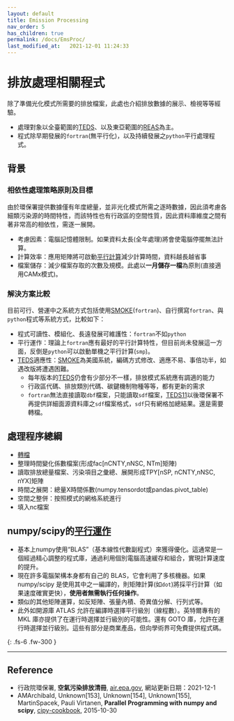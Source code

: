 ```yaml
---
layout: default
title: Emission Processing
nav_order: 5
has_children: true
permalink: /docs/EmsProc/
last_modified_at:   2021-12-01 11:24:33
---
```


# 排放處理相關程式

除了準備光化模式所需要的排放檔案，此處也介紹排放數據的展示、檢視等等經驗。
- 處理對象以全臺範圍的[TEDS](https://air.epa.gov.tw/EnvTopics/AirQuality_6.aspx)、以及東亞範圍的[REAS](https://www.nies.go.jp/REAS/)為主。
- 程式除早期發展的`fortran`(無平行化)，以及持續發展之`python`平行處理程式。

## 背景

### 相依性處理策略原則及目標
由於環保署提供數據僅有年度總量，並非光化模式所需之逐時數據，因此須考慮各細類污染源的時間特性，而該特性也有行政區的空間性質，因此資料庫維度之間有著非常高的相依性，需逐一展開。
- 考慮因素：電腦記憶體限制。如果資料太長(全年處理)將會使電腦停擺無法計算。
- 計算效率：應用矩陣將可啟動[平行計算](https://sinotec2.github.io/jtd/docs/EmsProc/#numpyscipy的平行運作)減少計算時間，資料越長越省事
- 檔案儲存：減少檔案存取的次數及規模。此處以**一月儲存一檔**為原則(直接適用CAMx模式)。

### 解決方案比較
目前可行、營運中之系統方式包括使用[SMOKE](https://www.cmascenter.org/smoke/)(`fortran`)、自行撰寫`fortran`、與`python`程式等系統方式，比較如下：
- 程式可讀性、模組化、長遠發展可維護性：`fortran`不如`python`
- 平行運作：理論上`fortran`應有最好的平行計算特性，但目前尚未發展這一方面，反倒是`python`可以啟動單機之平行計算(`smp`)。
- [TEDS](https://air.epa.gov.tw/EnvTopics/AirQuality_6.aspx)適應性：[SMOKE](https://www.cmascenter.org/smoke/)為美國系統，編碼方式修改、適應不易、事倍功半，如遇改版將遭遇困難。
  - 每年版本的[TEDS](https://air.epa.gov.tw/EnvTopics/AirQuality_6.aspx)仍會有少部分不一樣，排放模式系統應有調適的能力
  - 行政區代碼、排放類別代碼、碳鍵機制物種等等，都有更新的需求
  - `fortran`無法直接讀取`dbf`檔案，只能讀取`sdf`檔案，[TEDS11](https://air.epa.gov.tw/EnvTopics/AirQuality_6.aspx)以後環保署不再提供詳細面源資料庫之`sdf`檔案格式，`sdf`只有網格加總結果。還是需要轉檔。

## 處理程序總綱
- [轉檔](https://sinotec2.github.io/jtd/docs/EmisProc/dbf2csv.py/)
- 整理時間變化係數檔案(形成fac[nCNTY,nNSC, NTm]矩陣)
- 讀取排放總量檔案、污染項目之彙總、展開形成TPY[nSP, nCNTY,nNSC, nYX]矩陣
- 時間之展開：總量X時間係數(numpy.tensordot或pandas.pivot_table)
- 空間之整併：按照模式的網格系統進行
- 填入nc檔案

## numpy/scipy的[平行運作](https://scipy-cookbook.readthedocs.io/items/ParallelProgramming.html)
- 基本上numpy使用“BLAS”（基本線性代數副程式）來獲得優化。這通常是一個經過精心調整的程式庫，通過利用個別電腦高速緩存和組合，實現計算速度的提升。
- 現在許多電腦架構本身都有自己的 BLAS，它會利用了多核機器。如果 numpy/scipy 是使用其中之一編譯的，則矩陣計算(如`dot`)將採平行計算（如果速度確實更快），**使用者無需執行任何操作**。
- 類似的其他矩陣運算，如反矩陣、張量內積、奇異值分解、行列式等。
- 此外如開源庫 ATLAS 允許在編譯時選擇平行級別（線程數）。英特爾專有的 MKL 庫亦提供了在運行時選擇並行級別的可能性。還有 GOTO 庫，允許在運行時選擇並行級別。這些有部分是商業產品，但向學術界可免費提供程式碼。

{: .fs-6 .fw-300 }

---

## Reference
- 行政院環保署, **空氣污染排放清冊**, [air.epa.gov](https://air.epa.gov.tw/EnvTopics/AirQuality_6.aspx), 網站更新日期：2021-12-1
- AMArchibald, Unknown[153], Unknown[154], Unknown[155], MartinSpacek, Pauli Virtanen, **Parallel Programming with numpy and scipy**, [cipy-cookbook](https://scipy-cookbook.readthedocs.io/items/ParallelProgramming.html), 2015-10-30

